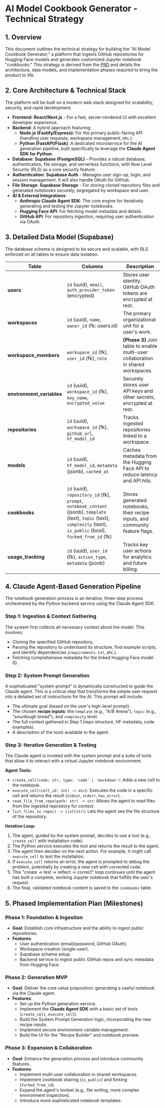 # AI Model Cookbook Generator - Technical Strategy

## 1. Overview
This document outlines the technical strategy for building the "AI Model Cookbook Generator," a platform that ingests GitHub repositories for Hugging Face models and generates customized Jupyter notebook "cookbooks." This strategy is derived from the [PRD](./alacard-prd.md) and details the architecture, data models, and implementation phases required to bring the product to life.

## 2. Core Architecture & Technical Stack
The platform will be built on a modern web stack designed for scalability, security, and rapid development.

- **Frontend**: **React/Next.js** - For a fast, server-rendered UI with excellent developer experience.
- **Backend**: A hybrid approach featuring:
    - **Node.js (Fastify/Express)**: For the primary public-facing API (handling user requests, workspace management, etc.).
    - **Python (FastAPI/Flask)**: A dedicated microservice for the AI generation pipeline, built specifically to leverage the **Claude Agent SDK for Python**.
- **Database**: **Supabase (PostgreSQL)** - Provides a robust database, authentication, file storage, and serverless functions, with Row Level Security (RLS) as a core security feature.
- **Authentication**: **Supabase Auth** - Manages user sign-up, login, and session management. It will also handle OAuth for GitHub.
- **File Storage**: **Supabase Storage** - For storing cloned repository files and generated notebooks securely, segregated by workspace and user.
- **AI & External Integrations**:
    - **Anthropic Claude Agent SDK**: The core engine for iteratively generating and testing the Jupyter notebooks.
    - **Hugging Face API**: For fetching model metadata and details.
    - **GitHub API**: For repository ingestion, requiring user authentication via OAuth.

## 3. Detailed Data Model (Supabase)
The database schema is designed to be secure and scalable, with RLS enforced on all tables to ensure data isolation.

| Table | Columns | Description |
|---|---|---|
| **users** | `id` (uuid), `email`, `auth_provider_token` (encrypted) | Stores user identity. GitHub OAuth tokens are encrypted at rest. |
| **workspaces** | `id` (uuid), `name`, `owner_id` (fk: users.id) | The primary organizational unit for a user's work. |
| **workspace_members** | `workspace_id` (fk), `user_id` (fk), `role` | **(Phase 3)** Join table to enable multi-user collaboration in shared workspaces. |
| **environment_variables**| `id` (uuid), `workspace_id` (fk), `key_name`, `encrypted_value` | Securely stores user API keys and other secrets, encrypted at rest. |
| **repositories** | `id` (uuid), `workspace_id` (fk), `github_url`, `hf_model_id` | Tracks ingested repositories linked to a workspace. |
| **models** | `id` (uuid), `hf_model_id`, `metadata` (jsonb), `cached_at` | Caches metadata from the Hugging Face API to reduce latency and API hits. |
| **cookbooks** | `id` (uuid), `repository_id` (fk), `prompt`, `notebook_content` (jsonb), `template` (text), `topic` (text), `complexity` (text), `is_public` (bool), `forked_from_id` (fk) | Stores generated notebooks, their recipe inputs, and community feature flags. |
| **usage_tracking** | `id` (uuid), `user_id` (fk), `action_type`, `metadata` (jsonb) | Tracks key user actions for analytics and future billing. |

## 4. Claude Agent-Based Generation Pipeline
The notebook generation process is an iterative, three-step process orchestrated by the Python backend service using the Claude Agent SDK.

### Step 1: Ingestion & Context Gathering
The system first collects all necessary context about the model. This involves:
- Cloning the specified GitHub repository.
- Parsing the repository to understand its structure, find example scripts, and identify dependencies (`requirements.txt`, etc.).
- Fetching comprehensive metadata for the linked Hugging Face model ID.

### Step 2: System Prompt Generation
A sophisticated "system prompt" is dynamically constructed to guide the Claude agent. This is a critical step that transforms the simple user request into a detailed set of instructions for the AI. This prompt will include:
- The ultimate goal (based on the user's high-level prompt).
- The chosen **recipe inputs**: the `template` (e.g., "A/B Arena"), `topic` (e.g., "sourdough bread"), and `complexity` level.
- The full context gathered in Step 1 (repo structure, HF metadata, code examples).
- A description of the tools available to the agent.

### Step 3: Iterative Generation & Testing
The Claude agent is invoked with the system prompt and a suite of tools that allow it to interact with a virtual Jupyter notebook environment.

**Agent Tools:**
- `create_cell(code: str, type: 'code' | 'markdown')`: Adds a new cell to the notebook.
- `execute_cell(cell_id: int) -> dict`: Executes the code in a specific cell and returns the result (`stdout`, `stderr`, `has_error`).
- `read_file_from_repo(path: str) -> str`: Allows the agent to read files from the ingested repository for context.
- `list_files_in_repo() -> list[str]`: Lets the agent see the file structure of the repository.

**Iterative Loop:**
1. The agent, guided by the system prompt, decides to use a tool (e.g., `create_cell` with installation code).
2. The Python service executes the tool and returns the result to the agent.
3. The agent then decides on the next action. For example, it might call `execute_cell` to test the installation.
4. If `execute_cell` returns an error, the agent is prompted to debug the problem, potentially by creating a new cell with corrected code.
5. This "create -> test -> reflect -> correct" loop continues until the agent has built a complete, working Jupyter notebook that fulfills the user's request.
6. The final, validated notebook content is saved to the `cookbooks` table.

## 5. Phased Implementation Plan (Milestones)

### Phase 1: Foundation & Ingestion
*   **Goal**: Establish core infrastructure and the ability to ingest public repositories.
*   **Features**:
    *   User authentication (email/password, GitHub OAuth).
    *   Workspace creation (single-user).
    *   Supabase schema setup.
    *   Backend service to ingest public GitHub repos and sync metadata from Hugging Face.

### Phase 2: Generation MVP
*   **Goal**: Deliver the core value proposition: generating a useful notebook via the Claude agent.
*   **Features**:
    *   Set up the Python generation service.
    *   Implement the **Claude Agent SDK** with a basic set of tools (`create_cell`, `execute_cell`).
    *   Build the System Prompt Generation logic, incorporating the new recipe inputs.
    *   Implement secure environment variable management.
    *   Build the UI for the "Recipe Builder" and notebook preview.

### Phase 3: Expansion & Collaboration
*   **Goal**: Enhance the generation process and introduce community features.
*   **Features**:
    *   Implement multi-user collaboration in shared workspaces.
    *   Implement cookbook sharing (`is_public`) and forking (`forked_from_id`).
    *   Expand the agent's toolset (e.g., file writing, more complex environment inspection).
    *   Introduce more sophisticated notebook templates.
